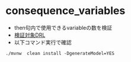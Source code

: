 # consequence_variables

- then句内で使用できるvariableの数を検証
- [検証対象DRL](./src/main/resources/Drink.drl)
- 以下コマンド実行で確認
```
./mvnw  clean install -DgenerateModel=YES
```
